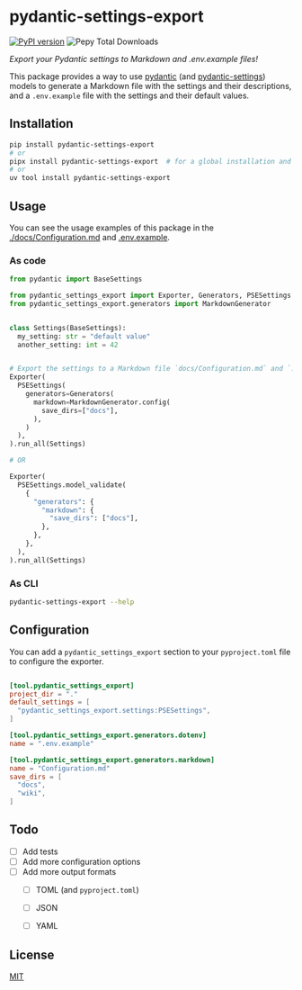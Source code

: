 # pydantic-settings-export

[![PyPI version](https://img.shields.io/pypi/v/pydantic-settings-export?logo=pypi&label=pydantic-settings-export)](https://pypi.org/project/pydantic-settings-export/)
![Pepy Total Downloads](https://img.shields.io/pepy/dt/pydantic-settings-export)

*Export your Pydantic settings to Markdown and .env.example files!*

This package provides a way to use [pydantic](https://docs.pydantic.dev/) (and [pydantic-settings](https://docs.pydantic.dev/latest/concepts/pydantic_settings/)) models to generate a Markdown file with the settings and their descriptions, and a `.env.example` file with the settings and their default values.

## Installation

```bash
pip install pydantic-settings-export
# or
pipx install pydantic-settings-export  # for a global installation and using as a CLI
# or
uv tool install pydantic-settings-export
```

## Usage

You can see the usage examples of this package in the [./docs/Configuration.md](https://github.com/jag-k/pydantic-settings-export/blob/main/docs/Configuration.md) and [.env.example](https://github.com/jag-k/pydantic-settings-export/blob/main/.env.example).

### As code

```python
from pydantic import BaseSettings

from pydantic_settings_export import Exporter, Generators, PSESettings
from pydantic_settings_export.generators import MarkdownGenerator


class Settings(BaseSettings):
  my_setting: str = "default value"
  another_setting: int = 42


# Export the settings to a Markdown file `docs/Configuration.md` and `.env.example` file
Exporter(
  PSESettings(
    generators=Generators(
      markdown=MarkdownGenerator.config(
        save_dirs=["docs"],
      ),
    )
  ),
).run_all(Settings)

# OR

Exporter(
  PSESettings.model_validate(
    {
      "generators": {
        "markdown": {
          "save_dirs": ["docs"],
        },
      },
    },
  ),
).run_all(Settings)
```

### As CLI

```bash
pydantic-settings-export --help
```

## Configuration

You can add a `pydantic_settings_export` section to your `pyproject.toml` file to configure the exporter.

```toml

[tool.pydantic_settings_export]
project_dir = "."
default_settings = [
  "pydantic_settings_export.settings:PSESettings",
]

[tool.pydantic_settings_export.generators.dotenv]
name = ".env.example"

[tool.pydantic_settings_export.generators.markdown]
name = "Configuration.md"
save_dirs = [
  "docs",
  "wiki",
]
```

## Todo

- [ ] Add tests
- [ ] Add more configuration options
- [ ] Add more output formats
  - [ ] TOML (and `pyproject.toml`)
  - [ ] JSON
  - [ ] YAML


## License

[MIT](https://github.com/jag-k/pydantic-settings-export/blob/main/LICENCE)
